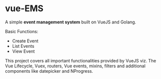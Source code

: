 # vue-EMS
A simple **event management system** built on VueJS and Golang.

Basic Functions: 
* Create Event
* List Events
* View Event

This project covers all important functionalities provided by VueJS viz. The Vue Lifecycle, Vuex, routers, Vue events, mixins, filters and additional components like datepicker and NProgress. 
